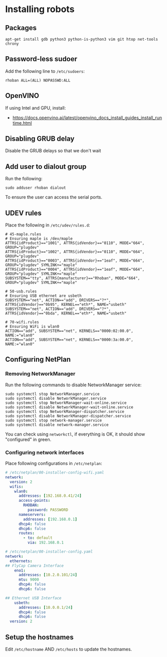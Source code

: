 # Installing robots

## Packages

```
apt-get install gdb python3 python-is-python3 vim git htop net-tools chrony
```

## Password-less sudoer

Add the following line to `/etc/sudoers`:

```
rhoban ALL=(ALL) NOPASSWD:ALL
```

## OpenVINO

If using Intel and GPU, install:

* https://docs.openvino.ai/latest/openvino_docs_install_guides_install_runtime.html

## Disabling GRUB delay

Disable the GRUB delays so that we don't wait

## Add user to dialout group

Run the following:

```
sudo adduser rhoban dialout
```

To ensure the user can access the serial ports.

## UDEV rules

Place the following in `/etc/udev/rules.d`:

```
# 45-maple.rules
# Ensuring maple is /dev/maple
ATTRS{idProduct}=="1001", ATTRS{idVendor}=="0110", MODE="664", GROUP="plugdev"
ATTRS{idProduct}=="1002", ATTRS{idVendor}=="0110", MODE="664", GROUP="plugdev"
ATTRS{idProduct}=="0003", ATTRS{idVendor}=="1eaf", MODE="664", GROUP="plugdev" SYMLINK+="maple"
ATTRS{idProduct}=="0004", ATTRS{idVendor}=="1eaf", MODE="664", GROUP="plugdev" SYMLINK+="maple"
SUBSYSTEM=="tty", ATTRS{manufacturer}=="Rhoban", MODE="664", GROUP="plugdev" SYMLINK+="maple"
```

```
# 50-usb.rules
# Ensuring USB ethernet are usbeth
SUBSYSTEM=="net", ACTION=="add", DRIVERS=="?*", ATTRS{idVendor}=="0b95", KERNEL=="eth*", NAME="usbeth"
SUBSYSTEM=="net", ACTION=="add", DRIVERS=="?*", ATTRS{idVendor}=="0bda", KERNEL=="eth*", NAME="usbeth"
```

```
# 70-wifi.rules
# Ensuring WiFi is wlan0
ACTION=="add", SUBSYSTEM=="net", KERNELS=="0000:02:00.0", NAME:="wlan0"
ACTION=="add", SUBSYSTEM=="net", KERNELS=="0000:3a:00.0", NAME:="wlan0"
```

## Configuring NetPlan

### Removing NetworkManager

Run the following commands to disable NetworkManager service:

```
sudo systemctl stop NetworkManager.service
sudo systemctl disable NetworkManager.service
sudo systemctl stop NetworkManager-wait-online.service
sudo systemctl disable NetworkManager-wait-online.service
sudo systemctl stop NetworkManager-dispatcher.service
sudo systemctl disable NetworkManager-dispatcher.service
sudo systemctl stop network-manager.service
sudo systemctl disable network-manager.service
```

You can check using `networkctl`, if everything is OK, it should show "configured" in green.


### Configuring network interfaces

Place following configurations in `/etc/netplan`:

```yaml
# /etc/netplan/00-installer-config-wifi.yaml
network:
  version: 2
  wifis:
    wlan0:
      addresses: [192.168.0.41/24]
      access-points:
        RHOBAN:
          password: PASSWORD
      nameservers:
        addresses: [192.168.0.1]
      dhcp4: false
      dhcp6: false
      routes:
        - to: default
          via: 192.168.0.1 
```

```yaml
# /etc/netplan/00-installer-config.yaml
network:
  ethernets:
## FlyCap Camera Interface
    eno1:
      addresses: [10.2.0.101/24]
      mtu: 9000
      dhcp4: false
      dhcp6: false

## Ethernet USB Interface
    usbeth:
      addresses: [10.0.0.1/24]
      dhcp4: false
      dhcp6: false
  version: 2
```

## Setup the hostnames

Edit `/etc/hostname` AND `/etc/hosts` to update the hostnames.